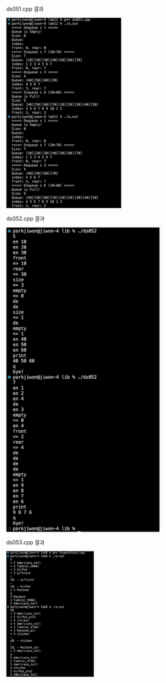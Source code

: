 ds051.cpp 결과<br>

<img src= 'https://github.com/jiwonpark831/22300323_PJW_DS/blob/main/lab11/results/ds051.png' height = 500>

ds052.cpp 결과<br>

<img src= 'https://github.com/jiwonpark831/22300323_PJW_DS/blob/main/lab11/results/ds052.png' height = 800>

ds053.cpp 결과<br>

<img src= 'https://github.com/jiwonpark831/22300323_PJW_DS/blob/main/lab8/results/CouponStack.png' height = 330>